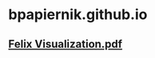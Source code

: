 # bpapiernik.github.io

## [Felix Visualization.pdf](https://github.com/bpapiernik/bpapiernik.github.io/files/14155206/Felix.Visualization.pdf)
